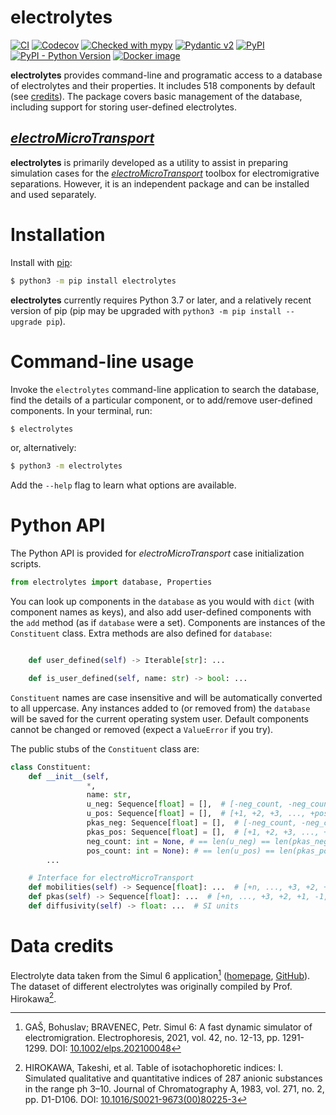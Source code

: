 # electrolytes

[![CI](https://github.com/microfluidica/electrolytes/actions/workflows/ci.yml/badge.svg)](https://github.com/microfluidica/electrolytes/actions/workflows/ci.yml)
[![Codecov](https://codecov.io/gh/microfluidica/electrolytes/branch/main/graph/badge.svg)](https://codecov.io/gh/microfluidica/electrolytes)
[![Checked with mypy](http://www.mypy-lang.org/static/mypy_badge.svg)](http://mypy-lang.org/)
[![Pydantic v2](https://img.shields.io/endpoint?url=https://raw.githubusercontent.com/pydantic/pydantic/5697b1e4c4a9790ece607654e6c02a160620c7e1/docs/badge/v2.json)](https://pydantic.dev)
[![PyPI](https://img.shields.io/pypi/v/electrolytes)](https://pypi.org/project/electrolytes/)
[![PyPI - Python Version](https://img.shields.io/pypi/pyversions/electrolytes)](https://pypi.org/project/electrolytes/)
[![Docker image](https://img.shields.io/badge/docker%20image-microfluidica%2Felectrolytes-0085a0)](https://hub.docker.com/r/microfluidica/electrolytes/)


**electrolytes** provides command-line and programatic access to a database of electrolytes and their properties. It includes 518 components by default (see [credits](#data-credits)). The package covers basic management of the database, including support for storing user-defined electrolytes.

## [_electroMicroTransport_](https://gitlab.com/santiagomarquezd/electroMicroTransport)

**electrolytes** is primarily developed as a utility to assist in preparing simulation cases for the [_electroMicroTransport_](https://gitlab.com/santiagomarquezd/electroMicroTransport) toolbox for electromigrative separations. However, it is an independent package and can be installed and used separately.

# Installation

Install with [pip](https://pip.pypa.io/en/stable/):

```bash
$ python3 -m pip install electrolytes
```

**electrolytes** currently requires Python 3.7 or later, and a relatively recent version of pip (pip may be upgraded with ```python3 -m pip install --upgrade pip```).

# Command-line usage

Invoke the `electrolytes` command-line application to search the database, find the details of a particular component, or to add/remove user-defined components. In your terminal, run:

```bash
$ electrolytes
```

or, alternatively:

```bash
$ python3 -m electrolytes
```

Add the `--help` flag to learn what options are available.

# Python API

The Python API is provided for _electroMicroTransport_ case initialization scripts.

```python
from electrolytes import database, Properties
```

You can look up components in the `database` as you would with `dict` (with component names as keys), and also add user-defined components with the `add` method (as if `database` were a set). Components are instances of the `Constituent` class. Extra methods are also defined for `database`:

```python

    def user_defined(self) -> Iterable[str]: ...

    def is_user_defined(self, name: str) -> bool: ...
```

`Constituent` names are case insensitive and will be automatically converted to all uppercase. Any instances added to (or removed from) the `database` will be saved for the current operating system user. Default components cannot be changed or removed (expect a `ValueError` if you try).

The public stubs of the `Constituent` class are:

```python
class Constituent:
    def __init__(self,
                 *,
                 name: str,
                 u_neg: Sequence[float] = [],  # [-neg_count, -neg_count+1, -neg_count+2, ..., -1]
                 u_pos: Sequence[float] = [],  # [+1, +2, +3, ..., +pos_count]
                 pkas_neg: Sequence[float] = [],  # [-neg_count, -neg_count+1, -neg_count+2, ..., -1]
                 pkas_pos: Sequence[float] = [],  # [+1, +2, +3, ..., +pos_count]
                 neg_count: int = None, # == len(u_neg) == len(pkas_neg)
                 pos_count: int = None): # == len(u_pos) == len(pkas_pos)
        ...

    # Interface for electroMicroTransport
    def mobilities(self) -> Sequence[float]: ...  # [+n, ..., +3, +2, +1, -1, -2, -3, ..., -n] (with n >= 3), SI units
    def pkas(self) -> Sequence[float]: ...  # [+n, ..., +3, +2, +1, -1, -2, -3, ..., -n] (with n >= 3)
    def diffusivity(self) -> float: ...  # SI units
```

# Data credits

Electrolyte data taken from the Simul 6 application[^simul6] ([homepage](https://simul6.app), [GitHub](https://github.com/hobrasoft/simul6)). The dataset of different electrolytes was originally compiled by Prof. Hirokawa[^Hirokawa].

[^simul6]: GAŠ, Bohuslav; BRAVENEC, Petr. Simul 6: A fast dynamic simulator of electromigration. Electrophoresis, 2021, vol. 42, no. 12-13, pp. 1291-1299. DOI: [10.1002/elps.202100048](https://doi.org/10.1002/elps.202100048)

[^Hirokawa]: HIROKAWA, Takeshi, et al. Table of isotachophoretic indices: I. Simulated qualitative and quantitative indices of 287 anionic substances in the range ph 3–10. Journal of Chromatography A, 1983, vol. 271, no. 2, pp. D1-D106. DOI: [10.1016/S0021-9673(00)80225-3](https://doi.org/10.1016/S0021-9673(00)80225-3)
